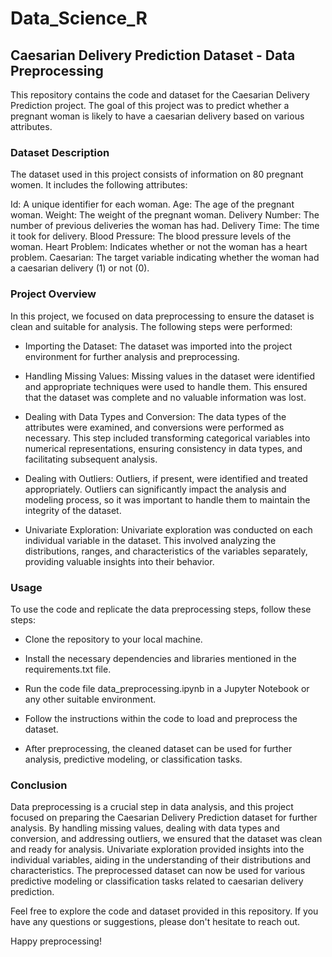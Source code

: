 # Data_Science_R
## Caesarian Delivery Prediction Dataset - Data Preprocessing
This repository contains the code and dataset for the Caesarian Delivery Prediction project. The goal of this project was to predict whether a pregnant woman is likely to have a caesarian delivery based on various attributes.

### Dataset Description
The dataset used in this project consists of information on 80 pregnant women. It includes the following attributes:

Id: A unique identifier for each woman.
Age: The age of the pregnant woman.
Weight: The weight of the pregnant woman.
Delivery Number: The number of previous deliveries the woman has had.
Delivery Time: The time it took for delivery.
Blood Pressure: The blood pressure levels of the woman.
Heart Problem: Indicates whether or not the woman has a heart problem.
Caesarian: The target variable indicating whether the woman had a caesarian delivery (1) or not (0).

### Project Overview

In this project, we focused on data preprocessing to ensure the dataset is clean and suitable for analysis. The following steps were performed:

* Importing the Dataset: The dataset was imported into the project environment for further analysis and preprocessing.

* Handling Missing Values: Missing values in the dataset were identified and appropriate techniques were used to handle them. This ensured that the dataset was complete and no valuable information was lost.

* Dealing with Data Types and Conversion: The data types of the attributes were examined, and conversions were performed as necessary. This step included transforming categorical variables into numerical representations, ensuring consistency in data types, and facilitating subsequent analysis.

* Dealing with Outliers: Outliers, if present, were identified and treated appropriately. Outliers can significantly impact the analysis and modeling process, so it was important to handle them to maintain the integrity of the dataset.

* Univariate Exploration: Univariate exploration was conducted on each individual variable in the dataset. This involved analyzing the distributions, ranges, and characteristics of the variables separately, providing valuable insights into their behavior.

### Usage

To use the code and replicate the data preprocessing steps, follow these steps:

* Clone the repository to your local machine.

* Install the necessary dependencies and libraries mentioned in the requirements.txt file.

* Run the code file data_preprocessing.ipynb in a Jupyter Notebook or any other suitable environment.

* Follow the instructions within the code to load and preprocess the dataset.

* After preprocessing, the cleaned dataset can be used for further analysis, predictive modeling, or classification tasks.

### Conclusion
Data preprocessing is a crucial step in data analysis, and this project focused on preparing the Caesarian Delivery Prediction dataset for further analysis. By handling missing values, dealing with data types and conversion, and addressing outliers, we ensured that the dataset was clean and ready for analysis. Univariate exploration provided insights into the individual variables, aiding in the understanding of their distributions and characteristics. The preprocessed dataset can now be used for various predictive modeling or classification tasks related to caesarian delivery prediction.

Feel free to explore the code and dataset provided in this repository. If you have any questions or suggestions, please don't hesitate to reach out.

Happy preprocessing!




